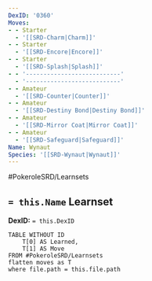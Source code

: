 ```yaml
---
DexID: '0360'
Moves:
- - Starter
  - '[[SRD-Charm|Charm]]'
- - Starter
  - '[[SRD-Encore|Encore]]'
- - Starter
  - '[[SRD-Splash|Splash]]'
- - '---------------------------'
  - '---------------------------'
- - Amateur
  - '[[SRD-Counter|Counter]]'
- - Amateur
  - '[[SRD-Destiny Bond|Destiny Bond]]'
- - Amateur
  - '[[SRD-Mirror Coat|Mirror Coat]]'
- - Amateur
  - '[[SRD-Safeguard|Safeguard]]'
Name: Wynaut
Species: '[[SRD-Wynaut|Wynaut]]'
---
```


#PokeroleSRD/Learnsets

## `= this.Name` Learnset

**DexID:** `= this.DexID`

```dataview
TABLE WITHOUT ID
    T[0] AS Learned,
    T[1] AS Move
FROM #PokeroleSRD/Learnsets
flatten moves as T
where file.path = this.file.path
```
